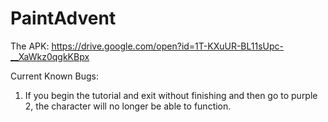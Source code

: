 # PaintAdvent
The APK: https://drive.google.com/open?id=1T-KXuUR-BL11sUpc-__XaWkz0qgkKBpx

Current Known Bugs:
1) If you begin the tutorial and exit without finishing and then go to purple 2, the character will no longer be able to function.
